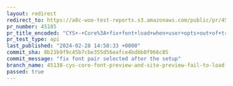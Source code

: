 ```yaml
---
layout: redirect
redirect_to: https://a8c-woo-test-reports.s3.amazonaws.com/public/pr/45185/api/index.html
pr_number: 45185
pr_title_encoded: "CYS+-+Core%3A+fix+font+load+when+user+opts+out+of+tracking"
pr_test_type: api
last_published: "2024-02-28 14:58:33 +0000"
commit_sha: 8b21b9f9c45b7cbe355d56eafce4bdbb0f966c85
commit_message: "fix font pair selected after the setup"
branch_name: 45138-cys-core-font-preview-and-site-preview-fail-to-load-fonts-when-user-opts-out-of-tracking
passed: true
---
```

